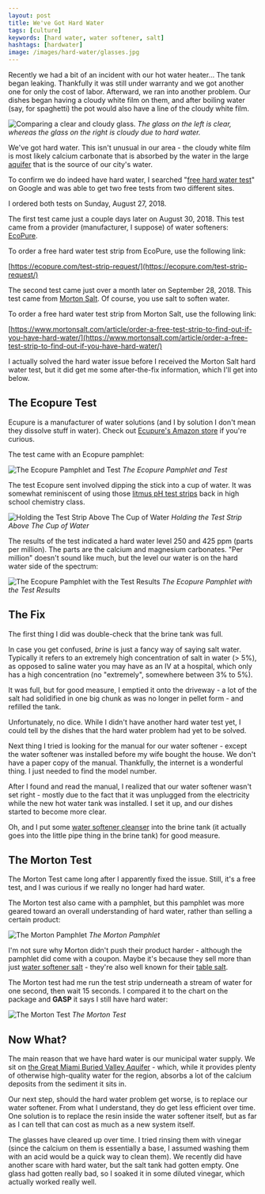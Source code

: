 ```yaml
---
layout: post
title: We've Got Hard Water
tags: [culture]
keywords: [hard water, water softener, salt]
hashtags: [hardwater]
image: /images/hard-water/glasses.jpg
---
```


Recently we had a bit of an incident with our hot water heater... The tank began leaking. Thankfully it was still under warranty and we got another one for only the cost of labor. Afterward, we ran into another problem. Our dishes began having a cloudy white film on them, and after boiling water (say, for spaghetti) the pot would also have a line of the cloudy white film.

![Comparing a clear and cloudy glass.](/images/hard-water/glasses.jpg)
*The glass on the left is clear, whereas the glass on the right is cloudy due to hard water.*

We've got hard water. This isn't unusual in our area - the cloudy white film is most likely calcium carbonate that is absorbed by the water in the large [aquifer](https://en.wikipedia.org/wiki/Aquifer) that is the source of our city's water.

To confirm we do indeed have hard water, I searched "[free hard water test](https://www.google.com/search?q=free+hard+water+test)" on Google and was able to get two free tests from two different sites.

I ordered both tests on Sunday, August 27, 2018.

The first test came just a couple days later on August 30, 2018. This test came from a provider (manufacturer, I suppose) of water softeners: [EcoPure](https://ecopure.com/).

To order a free hard water test strip from EcoPure, use the following link:

[https://ecopure.com/test-strip-request/](https://ecopure.com/test-strip-request/)

The second test came just over a month later on September 28, 2018. This test came from [Morton Salt](https://www.mortonsalt.com/). Of course, you use salt to soften water.

To order a free hard water test strip from Morton Salt, use the following link:

[https://www.mortonsalt.com/article/order-a-free-test-strip-to-find-out-if-you-have-hard-water/](https://www.mortonsalt.com/article/order-a-free-test-strip-to-find-out-if-you-have-hard-water/)

I actually solved the hard water issue before I received the Morton Salt hard water test, but it did get me some after-the-fix information, which I'll get into below.

## The Ecopure Test

Ecupure is a manufacturer of water solutions (and I by solution I don't mean they dissolve stuff in water). Check out [Ecupure's Amazon store](https://amzn.to/2z7IBxE) if you're curious.

The test came with an Ecopure pamphlet:

![The Ecopure Pamphlet and Test](/images/hard-water/ecopure/test.jpg)
*The Ecopure Pamphlet and Test*

The test Ecopure sent involved dipping the stick into a cup of water. It was somewhat reminiscent of using those [litmus pH test strips](https://amzn.to/2DgYa97) back in high school chemistry class.

![Holding the Test Strip Above The Cup of Water](/images/hard-water/ecopure/cup.jpg)
*Holding the Test Strip Above The Cup of Water*

The results of the test indicated a hard water level 250 and 425 ppm (parts per million). The parts are the calcium and magnesium carbonates. "Per million" doesn't sound like much, but the level our water is on the hard water side of the spectrum:

![The Ecopure Pamphlet with the Test Results](/images/hard-water/ecopure/results.jpg)
*The Ecopure Pamphlet with the Test Results*

## The Fix

The first thing I did was double-check that the brine tank was full.

In case you get confused, *brine* is just a fancy way of saying salt water. Typically it refers to an extremely high concentration of salt in water (> 5%), as opposed to saline water you may have as an IV at a hospital, which only has a high concentration (no "extremely", somewhere between 3% to 5%).

It was full, but for good measure, I emptied it onto the driveway - a lot of the salt had solidified in one big chunk as was no longer in pellet form - and refilled the tank.

Unfortunately, no dice. While I didn't have another hard water test yet, I could tell by the dishes that the hard water problem had yet to be solved.

Next thing I tried is looking for the manual for our water softener - except the water softener was installed before my wife bought the house. We don't have a paper copy of the manual. Thankfully, the internet is a wonderful thing. I just needed to find the model number.

After I found and read the manual, I realized that our water softener wasn't set right - mostly due to the fact that it was unplugged from the electricity while the new hot water tank was installed. I set it up, and our dishes started to become more clear.

Oh, and I put some [water softener cleanser](https://amzn.to/2RJniJI) into the brine tank (it actually goes into the little pipe thing in the brine tank) for good measure.

## The Morton Test

The Morton Test came long after I apparently fixed the issue. Still, it's a free test, and I was curious if we really no longer had hard water.

The Morton test also came with a pamphlet, but this pamphlet was more geared toward an overall understanding of hard water, rather than selling a certain product:

![The Morton Pamphlet](/images/hard-water/morton/pamphlet.jpg)
*The Morton Pamphlet*

I'm not sure why Morton didn't push their product harder - although the pamphlet did come with a coupon. Maybe it's because they sell more than just [water softener salt](https://amzn.to/2JUwNmR) - they're also well known for their [table salt](https://amzn.to/2JWBTyT).

The Morton test had me run the test strip underneath a stream of water for one second, then wait 15 seconds. I compared it to the chart on the package and **GASP** it says I still have hard water:

![The Morton Test](/images/hard-water/morton/test.jpg)
*The Morton Test*

## Now What?

The main reason that we have hard water is our municipal water supply. We sit on [the Great Miami Buried Valley Aquifer](https://www.daytonohio.gov/701/Great-Miami-Buried-Valley-Aquifer) - which, while it provides plenty of otherwise high-quality water for the region, absorbs a lot of the calcium deposits from the sediment it sits in.

Our next step, should the hard water problem get worse, is to replace our water softener. From what I understand, they do get less efficient over time. One solution is to replace the resin inside the water softener itself, but as far as I can tell that can cost as much as a new system itself.

The glasses have cleared up over time. I tried rinsing them with vinegar (since the calcium on them is essentially a base, I assumed washing them with an acid would be a quick way to clean them). We recently did have another scare with hard water, but the salt tank had gotten empty. One glass had gotten really bad, so I soaked it in some diluted vinegar, which actually worked really well.
